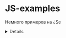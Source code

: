 # JS-examples

Немного примеров на JSe

<details>

Any folded content here. It requires an empty line just above it.

</details>
